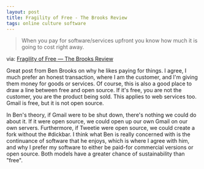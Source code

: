 ```yaml
---
layout: post
title: Fragility of Free - The Brooks Review
tags: online culture software
---
```


>When you pay for software/services upfront you know how much it is going to cost right away.

via: [Fragility of Free — The Brooks Review](http://brooksreview.net/2011/03/fragility-free/#footnote_2_5783)

Great post from Ben Brooks on why he likes paying for things. I agree, I much prefer an honest transaction, where I am the customer, and I'm giving them money for goods or services. Of course, this is also a good place to draw a line between free and open source. If it's free, you are not the customer, you are the product being sold. This applies to web services too. Gmail is free, but it is not open source. 

In Ben's theory, if Gmail were to be shut down, there's nothing we could do about it. If it were open source, we could open up our own Gmail on our own servers. Furthermore, if Tweetie were open source, we could create a fork without the #dickbar. I think what Ben is really concerned with is the continuance of software that he enjoys, which is where I agree with him, and why I prefer my software to either be paid-for commercial versions or open source. Both models have a greater chance of sustainability than "free". 
